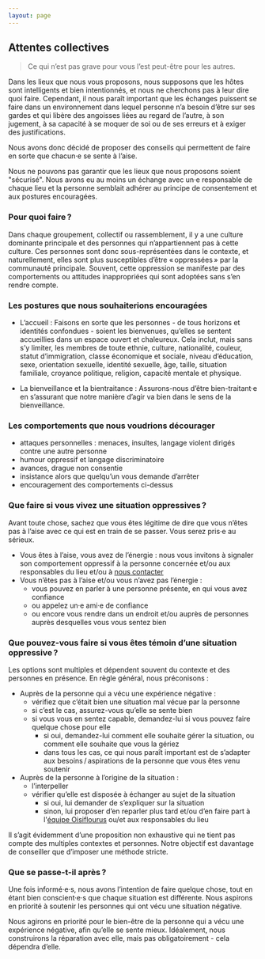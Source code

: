 ```yaml
---
layout: page
---
```


## Attentes collectives

> Ce qui n’est pas grave pour vous l’est peut-être pour les autres.

Dans les lieux que nous vous proposons, nous supposons que les hôtes sont intelligents et bien intentionnés, et nous ne cherchons pas à leur dire quoi faire. Cependant, il nous paraît important que les échanges puissent se faire dans un environnement dans lequel personne n’a besoin d’être sur ses gardes et qui libère des angoisses liées au regard de l’autre, à son jugement, à sa capacité à se moquer de soi ou de ses erreurs et à exiger des justifications.  

Nous avons donc décidé de proposer des conseils qui permettent de faire en sorte que chacun·e se sente à l’aise.  
  
Nous ne pouvons pas garantir que les lieux que nous proposons soient "sécurisé". Nous avons eu au moins un échange avec un·e responsable de chaque lieu et la personne semblait adhérer au principe de consentement et aux postures encouragées.

### Pour quoi faire ?

Dans chaque groupement, collectif ou rassemblement, il y a une culture dominante principale et des personnes qui n’appartiennent pas à cette culture. Ces personnes sont donc sous-représentées dans le contexte, et naturellement, elles sont plus susceptibles d’être « oppressées » par la communauté principale. Souvent, cette oppression se manifeste par des comportements ou attitudes inappropriées qui sont adoptées sans s’en rendre compte.

### Les postures que nous souhaiterions encouragées

- L’accueil : Faisons en sorte que les personnes - de tous horizons et identités confondues - soient les bienvenues, qu’elles se sentent accueillies dans un espace ouvert et chaleureux. Cela inclut, mais sans s’y limiter, les membres de toute ethnie, culture, nationalité, couleur, statut d’immigration, classe économique et sociale, niveau d’éducation, sexe, orientation sexuelle, identité sexuelle, âge, taille, situation familiale, croyance politique, religion, capacité mentale et physique.

- La bienveillance et la bientraitance : Assurons-nous d’être bien-traitant·e en s’assurant que notre manière d’agir va bien dans le sens de la bienveillance.

### Les comportements que nous voudrions décourager

- attaques personnelles : menaces, insultes, langage violent dirigés contre une autre personne
- humour oppressif et langage discriminatoire
- avances, drague non consentie
- insistance alors que quelqu’un vous demande d’arrêter
- encouragement des comportements ci-dessus

### Que faire si vous vivez une situation oppressives ?

Avant toute chose, sachez que vous êtes légitime de dire que vous n’êtes pas à l’aise avec ce qui est en train de se passer. Vous serez pris·e au sérieux.

- Vous êtes à l’aise, vous avez de l’énergie : nous vous invitons à signaler son comportement oppressif à la personne concernée et/ou aux responsables du lieu et/ou à [nous contacter](/nous-contacter)
- Vous n’êtes pas à l’aise et/ou vous n’avez pas l’énergie :
  - vous pouvez en parler à une personne présente, en qui vous avez confiance
  - ou appelez un·e ami·e de confiance
  - ou encore vous rendre dans un endroit et/ou auprès de personnes auprès desquelles vous vous sentez bien

### Que pouvez-vous faire si vous êtes témoin d’une situation oppressive ?

Les options sont multiples et dépendent souvent du contexte et des personnes en présence. En règle général, nous préconisons :

- Auprès de la personne qui a vécu une expérience négative :
  - vérifiez que c’était bien une situation mal vécue par la personne
  - si c’est le cas, assurez-vous qu’elle se sente bien
  - si vous vous en sentez capable, demandez-lui si vous pouvez faire quelque chose pour elle
    - si oui, demandez-lui comment elle souhaite gérer la situation, ou comment elle souhaite que vous la gériez
    - dans tous les cas, ce qui nous paraît important est de s’adapter aux besoins / aspirations de la personne que vous êtes venu soutenir
- Auprès de la personne à l’origine de la situation :
  - l’interpeller
  - vérifier qu’elle est disposée à échanger au sujet de la situation
    - si oui, lui demander de s’expliquer sur la situation
    - sinon, lui proposer d’en reparler plus tard et/ou d’en faire part à l'[équipe Oisiflourus](/nous-contacter) ou/et aux responsables du lieu

Il s’agit évidemment d’une proposition non exhaustive qui ne tient pas compte des multiples contextes et personnes. Notre objectif est davantage de conseiller que d’imposer une méthode stricte.

### Que se passe-t-il après ?

Une fois informé·e·s, nous avons l’intention de faire quelque chose, tout en étant bien conscient·e·s que chaque situation est différente. Nous aspirons en priorité à soutenir les personnes qui ont vécu une situation négative.
  
Nous agirons en priorité pour le bien-être de la personne qui a vécu une expérience négative, afin qu’elle se sente mieux. Idéalement, nous construirons la réparation avec elle, mais pas obligatoirement - cela dépendra d’elle.
